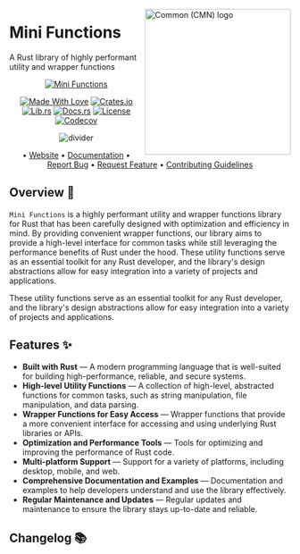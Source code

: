 <!-- markdownlint-disable MD033 MD041 -->

<img src="https://kura.pro/mini-functions/images/v2/logos/mini-functions.svg"
alt="Common (CMN) logo" height="261" width="261" align="right" />

<!-- markdownlint-enable MD033 MD041 -->

# Mini Functions

A Rust library of highly performant utility and wrapper functions

<!-- markdownlint-disable MD033 -->
<center>

[![Mini Functions][title]][00]

[![Made With Love][made-with-rust]][10]
[![Crates.io][crates-badge]][07]
[![Lib.rs][libs-badge]][09]
[![Docs.rs][docs-badge]][08]
[![License][license-badge]][02]
[![Codecov][codecov-badge]][11]

![divider][divider]

• [Website][00] • [Documentation][08] • [Report Bug][03] • [Request Feature][03] • [Contributing Guidelines][04]

</center>

## Overview 📖

`Mini Functions` is a highly performant utility and wrapper functions library for Rust that has been carefully designed with optimization and efficiency in mind. By providing convenient wrapper functions, our library aims to provide a high-level interface for common tasks while still leveraging the performance benefits of Rust under the hood. These utility functions serve as an essential toolkit for any Rust developer, and the library's design abstractions allow for easy integration into a variety of projects and applications.

These utility functions serve as an essential toolkit for any Rust developer, and the library's design abstractions allow for easy integration into a variety of projects and applications.

## Features ✨

- **Built with Rust** — A modern programming language that is well-suited for building high-performance, reliable, and secure systems.
- **High-level Utility Functions** — A collection of high-level, abstracted functions for common tasks, such as string manipulation, file manipulation, and data parsing.
- **Wrapper Functions for Easy Access** — Wrapper functions that provide a more convenient interface for accessing and using underlying Rust libraries or APIs.
- **Optimization and Performance Tools** — Tools for optimizing and improving the performance of Rust code.
- **Multi-platform Support** — Support for a variety of platforms, including desktop, mobile, and web.
- **Comprehensive Documentation and Examples** — Documentation and examples to help developers understand and use the library effectively.
- **Regular Maintenance and Updates** — Regular updates and maintenance to ensure the library stays up-to-date and reliable.

[00]: https://minifunctions.com "Mini Functions - Highly performant utility and wrapper functions library for Rust"
[02]: http://opensource.org/licenses/MIT "MIT license"
[03]: https://github.com/sebastienrousseau/mini-functions/issues "Mini Functions Issues"
[04]: https://raw.githubusercontent.com/sebastienrousseau/mini-functions/main/.github/CONTRIBUTING.md "Mini Functions Contributing Guidelines"
[07]: https://crates.io/crates/mini-functions "Mini Functions on Crates.io"
[08]: https://docs.rs/mini-functions "Mini Functions on Docs.rs"
[09]: https://lib.rs/crates/mini-functions "Mini Functions on Lib.rs"
[10]: https://www.rust-lang.org/ "The Rust Programming Language"
[11]: https://codecov.io/github/sebastienrousseau/mini-functions "Mini Functions Codecov"

[codecov-badge]: https://img.shields.io/codecov/c/github/sebastienrousseau/mini-functions?style=for-the-badge&token=M1REIC3QCK 'Codecov'
[crates-badge]: https://img.shields.io/crates/v/mini-functions.svg?style=for-the-badge 'Crates.io'
[divider]: https://kura.pro/common/images/elements/divider.svg "divider"
[docs-badge]: https://img.shields.io/docsrs/mini-functions.svg?style=for-the-badge 'Docs.rs'
[libs-badge]: https://img.shields.io/badge/lib.rs-v0.0.10-orange.svg?style=for-the-badge 'Lib.rs'
[license-badge]: https://img.shields.io/crates/l/mini-functions.svg?style=for-the-badge 'License'
[made-with-rust]: https://img.shields.io/badge/rust-f04041?style=for-the-badge&labelColor=c0282d&logo=rust 'Made With Rust'
[title]: https://kura.pro/mini-functions/images/v2/titles/title-mini-functions.svg "Mini Functions Logo"

## Changelog 📚
